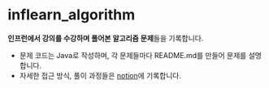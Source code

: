 # inflearn_algorithm
**인프런에서 강의를 수강하며 풀어본 알고리즘 문제**들을 기록합니다.

- 문제 코드는 Java로 작성하며, 각 문제들마다 README.md를 만들어 문제를 설명합니다.
- 자세한 접근 방식, 풀이 과정들은 [notion](https://www.notion.so/jinwonyoon/inflearn_algorithm-5b85d94df4eb42ebb7733fb423d53ce6)에 기록합니다.